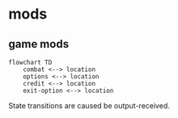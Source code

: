 
# mods
## game mods
```mermaid
flowchart TD
    combat <--> location
    options <--> location
    credit <--> location
    exit-option <--> location
```
State transitions are caused be output-received.